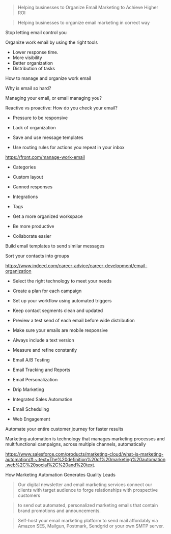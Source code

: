 > Helping businesses to Organize Email Marketing to Achieve Higher ROI

> Helping businesses to organize email marketing in correct way





Stop letting email control you

Organize work email by using the right tools



- Lower response time.
- More visibility
- Better organization
- Distribution of tasks


How to manage and organize work email


Why is email so hard?



Managing your email, or email managing you?

Reactive vs proactive: How do you check your email?


- Pressure to be responsive
- Lack of organization

- Save and use message templates
- Use routing rules for actions you repeat in your inbox




https://front.com/manage-work-email


- Categories 
- Custom layout
- Canned responses
- Integrations 
- Tags 



- Get a more organized workspace
- Be more productive
- Collaborate easier



Build email templates to send similar messages

Sort your contacts into groups



https://www.indeed.com/career-advice/career-development/email-organization

- Select the right technology to meet your needs
- Create a plan for each campaign
- Set up your workflow using automated triggers
- Keep contact segments clean and updated
- Preview a test send of each email before wide distribution
- Make sure your emails are mobile responsive
- Always include a text version
- Measure and refine constantly



- Email A/B Testing
- Email Tracking and Reports
- Email Personalization
- Drip Marketing
- Integrated Sales Automation
- Email Scheduling
- Web Engagement




Automate your entire customer journey for faster results


Marketing automation is technology that manages marketing processes and multifunctional campaigns, across multiple channels, automatically

https://www.salesforce.com/products/marketing-cloud/what-is-marketing-automation/#:~:text=The%20definition%20of%20marketing%20automation,web%2C%20social%2C%20and%20text.



How Marketing Automation Generates Quality Leads





> Our digital newsletter and email marketing services connect our clients with target audience to forge relationships with prospective customers

> to send out automated, personalized marketing emails that contain brand promotions and announcements.

> Self-host your email marketing platform to send mail affordably via Amazon SES, Mailgun, Postmark, Sendgrid or your own SMTP server.
